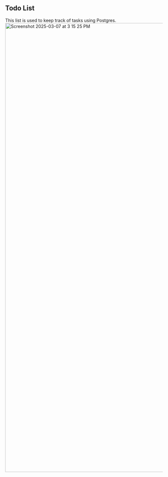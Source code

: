 ## Todo List

This list is used to keep track of tasks using Postgres. 
<img width="1434" alt="Screenshot 2025-03-07 at 3 15 25 PM" src="https://github.com/user-attachments/assets/d13667e6-0c65-48e1-9214-c0dbc5f68e61" />
